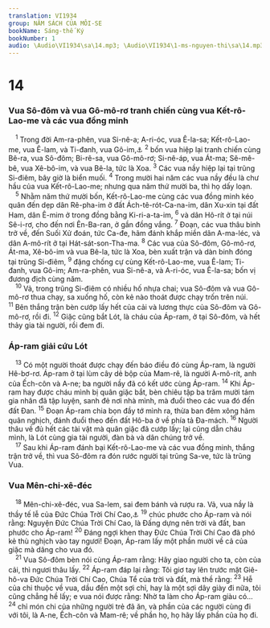 ```yaml
---
translation: VI1934
group: NĂM SÁCH CỦA MÔI-SE
bookName: Sáng-thế Ký 
bookNumber: 1
audio: \Audio\VI1934\sa\14.mp3; \Audio\VI1934\1-ms-nguyen-thi\sa\14.mp3
---
```


<div class="title"><h1>14</h1><h3>Vua Sô-đôm và vua Gô-mô-rơ tranh chiến cùng vua Kết-rô-Lao-me và các vua đồng minh</h3></div>
<span class="verse sa_14_1"> <sup>1</sup> Trong đời Am-ra-phên, vua Si-nê-a; A-ri-óc, vua Ê-la-sa; Kết-rô-Lao-me, vua Ê-lam, và Ti-đanh, vua Gô-im,<a data-toggle="tooltip" data-placement="bottom" title="Gô-im nghĩa là các Dan tộc">⚓</a></span>
<span class="verse sa_14_2"><sup>2</sup> bốn vua hiệp lại tranh chiến cùng Bê-ra, vua Sô-đôm; Bi-rê-sa, vua Gô-mô-rơ; Si-nê-áp, vua Át-ma; Sê-mê-bê, vua Xê-bô-im, và vua Bê-la, tức là Xoa. </span>
<span class="verse sa_14_3"><sup>3</sup> Các vua nầy hiệp lại tại trũng Si-điêm, bây giờ là biển muối. </span>
<span class="verse sa_14_4"><sup>4</sup> Trong mười hai năm các vua nầy đều là chư hầu của vua Kết-rô-Lao-me; nhưng qua năm thứ mười ba, thì họ dấy loạn. <br/></span>
<span class="verse sa_14_5"> <sup>5</sup> Nhằm năm thứ mười bốn, Kết-rô-Lao-me cùng các vua đồng minh kéo quân đến dẹp dân Rê-pha-im ở đất Ách-tê-rót-Ca-na-im, dân Xu-xin tại đất Ham, dân Ê-mim ở trong đồng bằng Ki-ri-a-ta-im, </span>
<span class="verse sa_14_6"><sup>6</sup> và dân Hô-rít ở tại núi Sê-i-rơ, cho đến nơi Ên-Ba-ran, ở gần đồng vắng. </span>
<span class="verse sa_14_7"><sup>7</sup> Đoạn, các vua thâu binh trở về, đến Suối Xử đoán, tức Ca-đe, hãm đánh khắp miền dân A-ma-léc, và dân A-mô-rít ở tại Hát-sát-son-Tha-ma. </span>
<span class="verse sa_14_8"><sup>8</sup> Các vua của Sô-đôm, Gô-mô-rơ, Át-ma, Xê-bô-im và vua Bê-la, tức là Xoa, bèn xuất trận và dàn binh đóng tại trũng Si-điêm, </span>
<span class="verse sa_14_9"><sup>9</sup> đặng chống cự cùng Kết-rô-Lao-me, vua Ê-lam; Ti-đanh, vua Gô-im; Am-ra-phên, vua Si-nê-a, và A-ri-óc, vua Ê-la-sa; bốn vị đương địch cùng năm. <br/></span>
<span class="verse sa_14_10"> <sup>10</sup> Vả, trong trũng Si-điêm có nhiều hố nhựa chai; vua Sô-đôm và vua Gô-mô-rơ thua chạy, sa xuống hố, còn kẻ nào thoát được chạy trốn trên núi. </span>
<span class="verse sa_14_11"><sup>11</sup> Bên thắng trận bèn cướp lấy hết của cải và lương thực của Sô-đôm và Gô-mô-rơ, rồi đi. </span>
<span class="verse sa_14_12"><sup>12</sup> Giặc cũng bắt Lót, là cháu của Áp-ram, ở tại Sô-đôm, và hết thảy gia tài người, rồi đem đi. <br/></span>
<div class="title"><h3>Áp-ram giải cứu Lót</h3></div>
<span class="verse sa_14_13"> <sup>13</sup> Có một người thoát được chạy đến báo điều đó cùng Áp-ram, là người Hê-bơ-rơ. Áp-ram ở tại lùm cây dẻ bộp của Mam-rê, là người A-mô-rít, anh của Ếch-côn và A-ne; ba người nầy đã có kết ước cùng Áp-ram. </span>
<span class="verse sa_14_14"><sup>14</sup> Khi Áp-ram hay được cháu mình bị quân giặc bắt, bèn chiêu tập ba trăm mười tám gia nhân đã tập luyện, sanh đẻ nơi nhà mình, mà đuổi theo các vua đó đến đất Đan. </span>
<span class="verse sa_14_15"><sup>15</sup> Đoạn Áp-ram chia bọn đầy tớ mình ra, thừa ban đêm xông hãm quân nghịch, đánh đuổi theo đến đất Hô-ba ở về phía tả Đa-mách. </span>
<span class="verse sa_14_16"><sup>16</sup> Người thâu về đủ hết các tài vật mà quân giặc đã cướp lấy; lại cũng dẫn cháu mình, là Lót cùng gia tài người, đàn bà và dân chúng trở về. <br/></span>
<span class="verse sa_14_17"> <sup>17</sup> Sau khi Áp-ram đánh bại Kết-rô-Lao-me và các vua đồng minh, thắng trận trở về, thì vua Sô-đôm ra đón rước người tại trũng Sa-ve, tức là trũng Vua. <br/></span>
<div class="title"><h3>Vua Mên-chi-xê-đéc</h3></div>
<span class="verse sa_14_18"> <sup>18</sup> Mên-chi-xê-đéc, vua Sa-lem, sai đem bánh và rượu ra. Vả, vua nầy là thầy tế lễ của Đức Chúa Trời Chí Cao,<a data-toggle="tooltip" data-placement="bottom" title="He 7:1-10">⚓</a></span>
<span class="verse sa_14_19"><sup>19</sup> chúc phước cho Áp-ram và nói rằng: Nguyện Đức Chúa Trời Chí Cao, là Đấng dựng nên trời và đất, ban phước cho Áp-ram! </span>
<span class="verse sa_14_20"><sup>20</sup> Đáng ngợi khen thay Đức Chúa Trời Chí Cao đã phó kẻ thù nghịch vào tay ngươi! Đoạn, Áp-ram lấy một phần mười về cả của giặc mà dâng cho vua đó. <br/></span>
<span class="verse sa_14_21"> <sup>21</sup> Vua Sô-đôm bèn nói cùng Áp-ram rằng: Hãy giao người cho ta, còn của cải, thì ngươi thâu lấy. </span>
<span class="verse sa_14_22"><sup>22</sup> Áp-ram đáp lại rằng: Tôi giơ tay lên trước mặt Giê-hô-va Đức Chúa Trời Chí Cao, Chúa Tể của trời và đất, mà thề rằng: </span>
<span class="verse sa_14_23"><sup>23</sup> Hễ của chi thuộc về vua, dầu đến một sợi chỉ, hay là một sợi dây giày đi nữa, tôi cũng chẳng hề lấy; e vua nói được rằng: Nhờ ta làm cho Áp-ram giàu có… </span>
<span class="verse sa_14_24"><sup>24</sup> chỉ món chi của những người trẻ đã ăn, và phần của các người cùng đi với tôi, là A-ne, Ếch-côn và Mam-rê; về phần họ, họ hãy lấy phần của họ đi. <br/></span>
